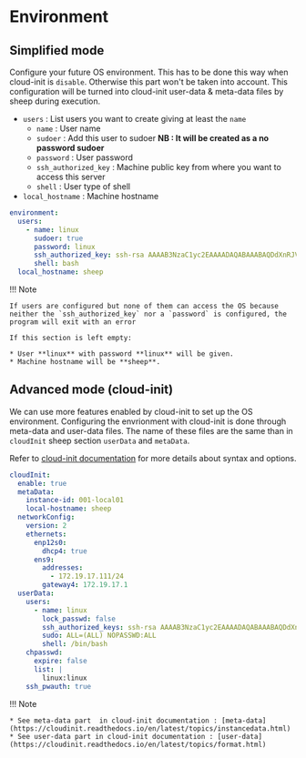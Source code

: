 # Environment

## Simplified mode

Configure your future OS environment.
This has to be done this way when cloud-init is `disable`. Otherwise this part won't be taken into account.
This configuration will be turned into cloud-init user-data & meta-data files by sheep during execution.

* `users` : List users you want to create giving at least the `name`
  * `name` : User name
  * `sudoer` : Add this user to sudoer
     **NB : It will be created as a no password sudoer**
  * `password` : User password
  * `ssh_authorized_key` : Machine public key from where you want to access this server
  * `shell` : User type of shell
* `local_hostname` : Machine hostname

```yaml
environment:
  users:
    - name: linux
      sudoer: true
      password: linux
      ssh_authorized_key: ssh-rsa AAAAB3NzaC1yc2EAAAADAQABAAABAQDdXnRJVWf7OvFa0UZPkvDBave2BWhr29HFlO/bI/98rmPc0zn24a8Wplo/Sts4SrL3xZNATH5tWwNpPulBThPqnjdMU4Rw2Jf/mjlQXiT7+w3w60/HrMd62J/d/dyYrIuvuog3OAEi1vsiKCRm/9ptpbNA4E34ZUBSOpT3bx0b4NszYB2g7VdcmgHHXSY16AVCv3I3ZN0UmWphw1hpjpxfHTinE2pR5L0HVMikxqaxjCZI7DSpi8f4gQJn7gjLTh905o751Z3s7Y4L/v9NTEXmCPF425krwxDD4EMSMJ6BXgAExvPolWV0/W9HUtKX7XtEJUKWLUlikb7qTRWR1sld ubuntu@dev-01
      shell: bash
  local_hostname: sheep

```

!!! Note

    If users are configured but none of them can access the OS because neither the `ssh_authorized_key` nor a `password` is configured, the program will exit with an error

    If this section is left empty:

    * User **linux** with password **linux** will be given.
    * Machine hostname will be **sheep**.

## Advanced mode (cloud-init)

We can use more features enabled by cloud-init to set up the OS environment.
Configuring the envrionment with cloud-init is done through meta-data and user-data files.
The name of these files are the same than in `cloudInit` sheep section `userData` and `metaData`.

Refer to [cloud-init documentation](https://cloudinit.readthedocs.io/en/latest/#) for more details about syntax and options.

```yaml
cloudInit:
  enable: true
  metaData:
    instance-id: 001-local01
    local-hostname: sheep
  networkConfig:
    version: 2
    ethernets:
      enp12s0:
        dhcp4: true
      ens9:
        addresses:
          - 172.19.17.111/24
        gateway4: 172.19.17.1
  userData:
    users:
      - name: linux
        lock_passwd: false
        ssh_authorized_keys: ssh-rsa AAAAB3NzaC1yc2EAAAADAQABAAABAQDdXnRJVWf7OvFa0UZPkvDBave2BWhr29HFlO/bI/98rmPc0zn24a8Wplo/Sts4SrL3xZNATH5tWwNpPulBThPqnjdMU4Rw2Jf/mjlQXiT7+w3w60/HrMd62J/d/dyYrIuvuog3OAEi1vsiKCRm/9ptpbNA4E34ZUBSOpT3bx0b4NszYB2g7VdcmgHHXSY16AVCv3I3ZN0UmWphw1hpjpxfHTinE2pR5L0HVMikxqaxjCZI7DSpi8f4gQJn7gjLTh905o751Z3s7Y4L/v9NTEXmCPF425krwxDD4EMSMJ6BXgAExvPolWV0/W9HUtKX7XtEJUKWLUlikb7qTRWR1sld ubuntu@dev-01
        sudo: ALL=(ALL) NOPASSWD:ALL
        shell: /bin/bash
    chpasswd:
      expire: false
      list: |
        linux:linux
    ssh_pwauth: true

```

!!! Note
    
    * See meta-data part  in cloud-init documentation : [meta-data](https://cloudinit.readthedocs.io/en/latest/topics/instancedata.html)
    * See user-data part in cloud-init documentation : [user-data](https://cloudinit.readthedocs.io/en/latest/topics/format.html)
